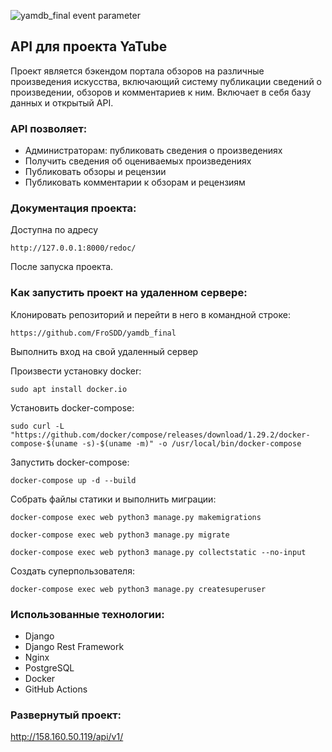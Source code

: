 ![yamdb_final event parameter](https://github.com/FroSDD/yamdb_final/actions/workflows/yamdb_workflow.yml/badge.svg?event=push)

## API для проекта YaTube

Проект является бэкендом портала обзоров на различные произведения искусства, включающий систему публикации сведений о произведении, обзоров и комментариев к ним.
Включает в себя базу данных и открытый API.

### API позволяет:
* Администраторам: публиковать сведения о произведениях
* Получить сведения об оцениваемых произведениях
* Публиковать обзоры и рецензии
* Публиковать комментарии к обзорам и рецензиям

### Документация проекта:
Доступна по адресу
```
http://127.0.0.1:8000/redoc/
```
После запуска проекта.

### Как запустить проект на удаленном сервере:
Клонировать репозиторий и перейти в него в командной строке:
```
https://github.com/FroSDD/yamdb_final
```

Выполнить вход на свой удаленный сервер

Произвести установку docker:
```
sudo apt install docker.io
```

Установить docker-compose:
```
sudo curl -L "https://github.com/docker/compose/releases/download/1.29.2/docker-compose-$(uname -s)-$(uname -m)" -o /usr/local/bin/docker-compose
```

Запустить docker-compose:
```
docker-compose up -d --build
```

Собрать файлы статики и выполнить миграции:
```
docker-compose exec web python3 manage.py makemigrations
```
```
docker-compose exec web python3 manage.py migrate
```
```
docker-compose exec web python3 manage.py collectstatic --no-input
```
Создать суперпользователя:
```
docker-compose exec web python3 manage.py createsuperuser
```

### Использованные технологии:
* Django
* Django Rest Framework
* Nginx
* PostgreSQL
* Docker
* GitHub Actions

### Развернутый проект:
http://158.160.50.119/api/v1/